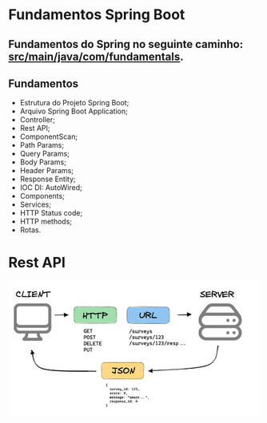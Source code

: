 ﻿# Fundamentos Spring Boot

## Fundamentos do Spring no seguinte caminho: [src/main/java/com/fundamentals](https://github.com/gfrigo/spring-fundamentals-java/tree/main/src/main/java/com/fundamentals).

## Fundamentos

* Estrutura do Projeto Spring Boot;
* Arquivo Spring Boot Application;
* Controller;
* Rest API;
* ComponentScan;
* Path Params;
* Query Params;
* Body Params;
* Header Params;
* Response Entity;
* IOC DI: AutoWired;
* Components;
* Services;
* HTTP Status code;
* HTTP methods;
* Rotas.

# Rest API

![Rest API](https://github.com/gfrigo/spring-fundamentals-java/blob/main/restApi.png)
